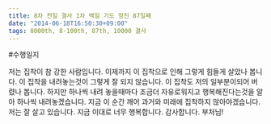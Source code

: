 ```yaml
---
title: 8차 천일 결사 1차 백일 기도 정진 87일째
date: "2014-06-18T16:50:30+09:00"
tags: 8000th, 8-100th, 87th, 10000 결사
---
```


#수행일지

저는 집착이 참 강한 사람입니다. 이제까지 이 집착으로 인해 그렇게 힘들게 살았나 봅니다. 이 집착을 내려놓는것이 그렇게 잘 되지 않습니다. 이 집착도 저의 일부분이되어 버렸나 봅니다. 하지만 하나씩 내려 놓을때마다 조금더 자유로워지고 행복해진다는것을 알아 하나씩 내려놓겠습니다. 지금 이 순간 깨어 과거와 미래에 집착하지 않아야겠습니다. 저는 잘 살고 있습니다. 지금 이대로 너무 행복합니다. 감사합니다. 부처님!
